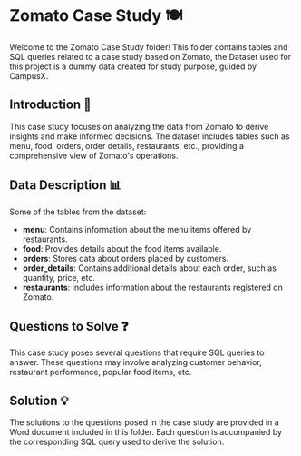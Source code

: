 
# Zomato Case Study 🍽️

Welcome to the Zomato Case Study folder! This folder contains tables and SQL queries related to a case study based on Zomato, the Dataset used for this project is a dummy data created for study purpose, guided by CampusX.

## Introduction 🚀

This case study focuses on analyzing the data from Zomato to derive insights and make informed decisions. The dataset includes tables such as menu, food, orders, order details, restaurants, etc., providing a comprehensive view of Zomato's operations.

## Data Description 📊

Some of the tables from the dataset:

- **menu**: Contains information about the menu items offered by restaurants.
- **food**: Provides details about the food items available.
- **orders**: Stores data about orders placed by customers.
- **order_details**: Contains additional details about each order, such as quantity, price, etc.
- **restaurants**: Includes information about the restaurants registered on Zomato.

## Questions to Solve ❓

This case study poses several questions that require SQL queries to answer. These questions may involve analyzing customer behavior, restaurant performance, popular food items, etc.

## Solution 💡

The solutions to the questions posed in the case study are provided in a Word document included in this folder. Each question is accompanied by the corresponding SQL query used to derive the solution.

